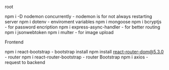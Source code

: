 root

npm i -D nodemon concurrently - nodemon is for not always restarting server
npm i dotenv - enviroment variables
npm i mongoose
npm i bcryptjs - for password encription
npm i express-async-handler - for better routing
npm i jsonwebtoken
npm i multer - for image upload

Frontend

npm i react-bootstrap - bootstrap install
npm install react-router-dom@5.3.0 - router
npm i react-router-bootstrap - router Bootstrap
npm i axios - request to backend
